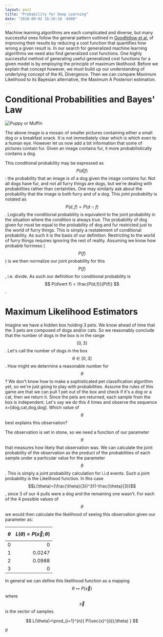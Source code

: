 ```yaml
---
layout: post
title: "Probability for Deep Learning"
date: "2018-09-02 16:16:10 -0400"
---
```



Machine learning algorithms are each complicated and diverse, but many
successful ones follow the general pattern outlined in [Goodfellow et
al.][1] of improving their results by reducing a cost function that
quantifies how wrong a given result is. In our search for generalized
machine learning algorithms we need also find generalized cost functions.
One highly successful method of generating useful generalized cost
functions for a given model is by employing the principle of maximum
likelihood. Before we explain that concept however, we must build up our
understanding of underlying concept of the KL Divergence. Then we can
compare Maximum Likelihood to its Bayesian alternative, the Maximum
A Posteriori estimation.

# Conditional Probabilities and Bayes' Law

![Puppy or Muffin](
https://image.slidesharecdn.com/gdgdcdevfest-googlemachinelearningapis-puppiesormuffins-160924211716/95/machine-learning-with-google-machine-learning-apis-puppy-or-muffin-38-638.jpg?cb=1474752243
)

The above image is a mosaic of smaller pictures containing either a small
dog or a breakfast snack. It is not immediately clear which is which even
to a human eye. However let us now add a bit information that some of
pictures contain fur. Given an image contains fur, it more
probabilistically contains a dog.

This conditional probability may be expressed as $$P(d\vert f)$$: the
probability that an image is of a dog given the image contains fur. Not
all dogs have fur, and not all furry things are dogs, but we're dealing
with probabilities rather than certainties. One may similarly ask about
the probability that the image is both furry and of a dog. This *joint
probability* is notated as $$P(d,f) = P(d\cap f)$$. Logically the
conditional probability is equivalent to the joint probability in the
situation where the condition is always true. The probability of dog given
fur must be equal to the probability of dog and fur restricted just to the
world of furry things. This is simply a restatement of conditional
probability. As such it is the basis of our definition. Restricting to the
world of furry things requires ignoring the rest of reality. Assuming we
know how probable furriness ($$P(f)$$) is we then normalize our joint
probability for this $$P(f)$$, i.e. divide. As such our definition for
conditional probability is $$ P(d\vert f) = \frac{P(d,f)}{P(f)} $$.


# Maximum Likelihood Estimators

Imagine we have a hidden box holding 3 pets. We know ahead of time that
the 3 pets are composed of dogs and/or cats. So we reasonably conclude
that the number of dogs in the box is in the range $$[0,3]$$. Let's call the
number of dogs in the box $$\theta\in[0,3]$$. How might we determine
a reasonable number for $$\theta$$? We don't know how to make
a sophisticated pet classification algorithm yet, so we're just going to
play with probabilities. Assume the rules of this game are that we can
pull 1 pet out of the box and check if it's a dog or a cat, then we
return it. Since the pets are returned, each sample from the box is
independent. Let's say we do this 4 times and observe the sequence
x=[dog,cat,dog,dog]. Which value of $$\theta$$ best explains this
observation?

The observation is set in stone, so we need a function of our parameter
$$\theta$$ that measures how likely that observation was. We can calculate the
joint probability of the observation as the product of the probabilities of
each sample under a particular value for the parameter $$\theta$$. This is
simply a joint probability calculation for i.i.d events. Such a joint
probability is the Likelihood function. In this case
$$L(\theta)=(\frac{\theta}{3})^3(1-\frac{\theta}{3})$$, since 3 of our 4 pulls
were a dog and the remaining one wasn't. For each of the 4 possible values of
$$\theta$$ we would then calculate the likelihood of seeing this observation
given our parameter as: 

| $$\theta$$ | $$L(\theta) = P(\vec{x};\theta)$$ | 
| :--------- | -------: |
| 0| 0 |
| 1| 0.0247 |
| 2| 0.0988 |
| 3| 0 |

In general we can define this likelihood function as a mapping 
$$\theta\mapsto P(\vec{x})$$ where $$\vec{x}$$ is the vector of 
samples. 

$$ L(\theta)=\prod_{i=1}^{n}{ P(\vec{x}^{(i)};\theta) } $$

If 


[1]:http://www.deeplearningbook.org/
